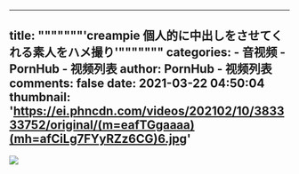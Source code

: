 
---
title: """""""'creampie 個人的に中出しをさせてくれる素人をハメ撮り'"""""""
categories: 
    - 音视频
    - PornHub - 视频列表
author: PornHub - 视频列表
comments: false
date: 2021-03-22 04:50:04
thumbnail: 'https://ei.phncdn.com/videos/202102/10/383333752/original/(m=eafTGgaaaa)(mh=afCiLg7FYyRZz6CG)6.jpg'
---

<div>   
<img src="https://ei.phncdn.com/videos/202102/10/383333752/original/(m=eafTGgaaaa)(mh=afCiLg7FYyRZz6CG)6.jpg" referrerpolicy="no-referrer">  
</div>
            